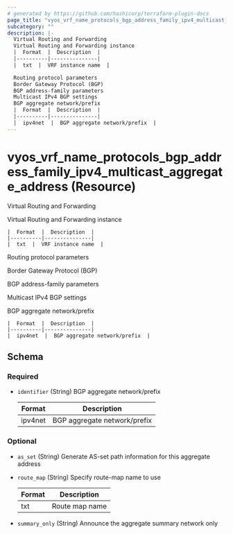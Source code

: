 ```yaml
---
# generated by https://github.com/hashicorp/terraform-plugin-docs
page_title: "vyos_vrf_name_protocols_bgp_address_family_ipv4_multicast_aggregate_address Resource - vyos"
subcategory: ""
description: |-
  Virtual Routing and Forwarding
  Virtual Routing and Forwarding instance
  |  Format  |  Description  |
  |----------|---------------|
  |  txt  |  VRF instance name  |

  Routing protocol parameters
  Border Gateway Protocol (BGP)
  BGP address-family parameters
  Multicast IPv4 BGP settings
  BGP aggregate network/prefix
  |  Format  |  Description  |
  |----------|---------------|
  |  ipv4net  |  BGP aggregate network/prefix  |
---
```


# vyos_vrf_name_protocols_bgp_address_family_ipv4_multicast_aggregate_address (Resource)

Virtual Routing and Forwarding

Virtual Routing and Forwarding instance

    |  Format  |  Description  |
    |----------|---------------|
    |  txt  |  VRF instance name  |

Routing protocol parameters

Border Gateway Protocol (BGP)

BGP address-family parameters

Multicast IPv4 BGP settings

BGP aggregate network/prefix

    |  Format  |  Description  |
    |----------|---------------|
    |  ipv4net  |  BGP aggregate network/prefix  |



<!-- schema generated by tfplugindocs -->
## Schema

### Required

- `identifier` (String) BGP aggregate network/prefix

    |  Format  |  Description  |
    |----------|---------------|
    |  ipv4net  |  BGP aggregate network/prefix  |

### Optional

- `as_set` (String) Generate AS-set path information for this aggregate address
- `route_map` (String) Specify route-map name to use

    |  Format  |  Description  |
    |----------|---------------|
    |  txt  |  Route map name  |
- `summary_only` (String) Announce the aggregate summary network only
